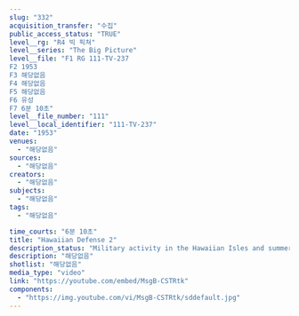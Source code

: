 ```yaml
---
slug: "332"
acquisition_transfer: "수집"
public_access_status: "TRUE"
level__rg: "R4 빅 픽쳐"
level__series: "The Big Picture"
level__file: "F1 RG 111-TV-237
F2 1953
F3 해당없음
F4 해당없음
F5 해당없음
F6 유성
F7 6분 10초"
level__file_number: "111"
level__local_identifier: "111-TV-237"
date: "1953"
venues: 
  - "해당없음"
sources: 
  - "해당없음"
creators: 
  - "해당없음"
subjects: 
  - "해당없음"
tags: 
  - "해당없음"

time_courts: "6분 10초"
title: "Hawaiian Defense 2"
description_status: "Military activity in the Hawaiian Isles and summer training of National Guard there."
description: "해당없음"
shotlist: "해당없음"
media_type: "video"
link: "https://youtube.com/embed/MsgB-CSTRtk"
components: 
  - "https://img.youtube.com/vi/MsgB-CSTRtk/sddefault.jpg"
---
```

